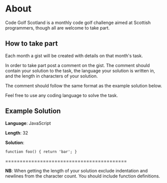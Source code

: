 # About

Code Golf Scotland is a monthly code golf challenge aimed at Scottish programmers, though all are welcome to take part.

## How to take part

Each month a gist will be created with details on that month's task.

In order to take part post a comment on the gist. The comment should contain your solution to the task,
the language your solution is written in, and the length in characters of your solution.

The comment should follow the same format as the example solution below.

Feel free to use any coding language to solve the task.

## Example Solution


__Language__: JavaScript

__Length__: 32

__Solution__:

    function foo() { return 'bar'; }

==========================================

__NB__: When getting the length of your solution exclude indentation and newlines from the character count. You should include function definitions.
